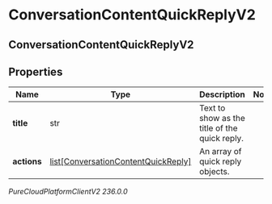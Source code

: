 # ConversationContentQuickReplyV2

## ConversationContentQuickReplyV2

## Properties

|Name | Type | Description | Notes|
|------------ | ------------- | ------------- | -------------|
| **title** | str | Text to show as the title of the quick reply. | |
| **actions** | [list[ConversationContentQuickReply]](ConversationContentQuickReply) | An array of quick reply objects. | |



_PureCloudPlatformClientV2 236.0.0_
